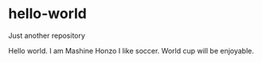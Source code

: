 # hello-world
Just another repository

Hello world.
I am Mashine Honzo
I like soccer.
World cup will be enjoyable.
